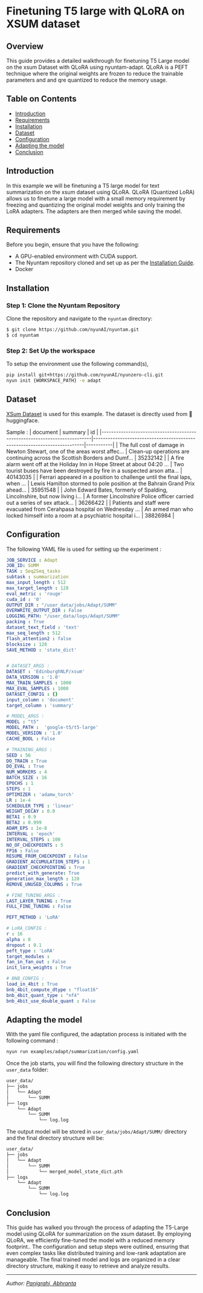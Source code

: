 # Finetuning T5 large with QLoRA on XSUM dataset

## Overview 

This guide provides a detailed walkthrough for finetuning T5 Large model on the xsum Dataset with QLoRA using nyuntam-adapt. QLoRA is a PEFT technique where the original weights are frozen to reduce the trainable parameters and and qre quantized to reduce the memory usage. 

## Table on Contents
 - [Introduction](#introduction)
 - [Requirements](#requirements)
 - [Installation](#installation)
 - [Dataset](#dataset)
 - [Configuration](#configuration)
 - [Adapting the model](#adapting-the-model)
 - [Conclusion](#conclusion)

## Introduction
In this example we will be finetuning a T5 large model for text summarization on the xsum dataset using QLoRA. QLoRA (Quantized LoRA) allows us to finetune a large model with a small memory requirement by freezing and quantizing the original model weights and only training the LoRA adapters. The adapters are then merged while saving the model. 

## Requirements

Before you begin, ensure that you have the following:
- A GPU-enabled environment with CUDA support.
- The Nyuntam repository cloned and set up as per the [Installation Guide](#installation).
- Docker

## Installation

### Step 1: Clone the Nyuntam Repository

Clone the repository and navigate to the `nyuntam` directory:
```bash
$ git clone https://github.com/nyunAI/nyuntam.git
$ cd nyuntam
```

### Step 2: Set Up the workspace

To setup the environment use the following command(s),

```bash
pip install git+https://github.com/nyunAI/nyunzero-cli.git
nyun init {WORKSPACE_PATH} -e adapt
```

## Dataset

[XSum Dataset](https://huggingface.co/datasets/EdinburghNLP/xsum) is used for this example. The dataset is directly used from 🤗huggingface. 

Sample : 
| document                                                                 | summary                                                                 | id        |
|--------------------------------------------------------------------------|--------------------------------------------------------------------------|-----------|
| The full cost of damage in Newton Stewart, one of the areas worst affec… | Clean-up operations are continuing across the Scottish Borders and Dumf… | 35232142  |
| A fire alarm went off at the Holiday Inn in Hope Street at about 04:20 … | Two tourist buses have been destroyed by fire in a suspected arson atta… | 40143035  |
| Ferrari appeared in a position to challenge until the final laps, when … | Lewis Hamilton stormed to pole position at the Bahrain Grand Prix ahead… | 35951548  |
| John Edward Bates, formerly of Spalding, Lincolnshire, but now living i… | A former Lincolnshire Police officer carried out a series of sex attack… | 36266422  |
| Patients and staff were evacuated from Cerahpasa hospital on Wednesday … | An armed man who locked himself into a room at a psychiatric hospital i… | 38826984  |


## Configuration

The following YAML file is used for setting up the experiment : 

```yaml
JOB_SERVICE : Adapt
JOB_ID: SUMM
TASK : Seq2Seq_tasks
subtask : summarization
max_input_length : 512
max_target_length : 128
eval_metric : 'rouge' 
cuda_id : '0'
OUTPUT_DIR : "/user_data/jobs/Adapt/SUMM"
OVERWRITE_OUTPUT_DIR : False
LOGGING_PATH: "/user_data/logs/Adapt/SUMM" 
packing : True
dataset_text_field : 'text' 
max_seq_length : 512
flash_attention2 : false
blocksize : 128
SAVE_METHOD : 'state_dict'


# DATASET_ARGS :
DATASET : 'EdinburghNLP/xsum'
DATA_VERSION : '1.0'
MAX_TRAIN_SAMPLES : 1000
MAX_EVAL_SAMPLES : 1000
DATASET_CONFIG : {}
input_column : 'document'
target_column : 'summary'

# MODEL_ARGS :
MODEL : "t5"
MODEL_PATH :  'google-t5/t5-large'
MODEL_VERSION : '1.0'
CACHE_BOOL : False

# TRAINING_ARGS :
SEED : 56
DO_TRAIN : True
DO_EVAL : True
NUM_WORKERS : 4
BATCH_SIZE : 16
EPOCHS : 1
STEPS : 1
OPTIMIZER : 'adamw_torch'
LR : 1e-4
SCHEDULER_TYPE : 'linear'
WEIGHT_DECAY : 0.0
BETA1 : 0.9
BETA2 : 0.999
ADAM_EPS : 1e-8 
INTERVAL : 'epoch'
INTERVAL_STEPS : 100
NO_OF_CHECKPOINTS : 5
FP16 : False
RESUME_FROM_CHECKPOINT : False
GRADIENT_ACCUMULATION_STEPS : 1
GRADIENT_CHECKPOINTING : True
predict_with_generate: True
generation_max_length : 128
REMOVE_UNUSED_COLUMNS : True

# FINE_TUNING_ARGS :
LAST_LAYER_TUNING : True
FULL_FINE_TUNING : False

PEFT_METHOD : 'LoRA'

# LoRA_CONFIG :
r : 16
alpha : 8
dropout : 0.1
peft_type : 'LoRA'
target_modules : 
fan_in_fan_out : False
init_lora_weights : True  

# BNB_CONFIG :
load_in_4bit : True
bnb_4bit_compute_dtype : "float16"
bnb_4bit_quant_type : "nf4"
bnb_4bit_use_double_quant : False 
```

## Adapting the model
With the yaml file configured, the adaptation process is initiated with the following command : 

```bash 
nyun run examples/adapt/summarization/config.yaml
```

Once the job starts, you will find the following directory structure in the `user_data` folder:

```bash
user_data/
├── jobs
│   └── Adapt
│       └── SUMM
├── logs
    └── Adapt
        └── SUMM
            └── log.log

```
The output model will be stored in `user_data/jobs/Adapt/SUMM/` directory and the final directory structure will be:

```bash
user_data/
├── jobs
│   └── Adapt
│       └── SUMM
│           └── merged_model_state_dict.pth
├── logs
    └── Adapt
        └── SUMM
            └── log.log

```

## Conclusion 
This guide has walked you through the process of adapting the T5-Large model using QLoRA for summarization on the xsum dataset. By employing QLoRA, we efficiently fine-tuned the model with a reduced memory footprint.. The configuration and setup steps were outlined, ensuring that even complex tasks like distributed training and low-rank adaptation are manageable. The final trained model and logs are organized in a clear directory structure, making it easy to retrieve and analyze results.



---

*Author: [Panigrahi, Abhranta](https://www.linkedin.com/in/abhranta-panigrahi-626a23191/)*